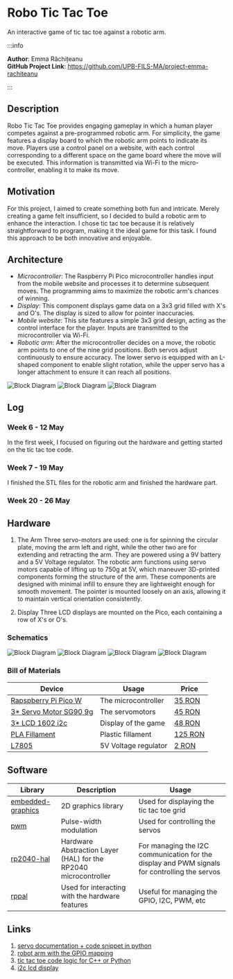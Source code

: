 # Robo Tic Tac Toe
An interactive game of tic tac toe against a robotic arm.

:::info 

**Author**: Emma Răchițeanu \
**GitHub Project Link**: https://github.com/UPB-FILS-MA/project-emma-rachiteanu

:::

## Description

Robo Tic Tac Toe provides engaging gameplay in which a human player competes against a pre-programmed robotic arm. For simplicity, the game features a display board to which the robotic arm points to indicate its move. Players use a control panel on a website, with each control corresponding to a different space on the game board where the move will be executed. This information is transmitted via Wi-Fi to the micro-controller, enabling it to make its move.

## Motivation

For this project, I aimed to create something both fun and intricate. Merely creating a game felt insufficient, so I decided to build a robotic arm to enhance the interaction. I chose tic tac toe because it is relatively straightforward to program, making it the ideal game for this task. I found this approach to be both innovative and enjoyable.

## Architecture 

- _Microcontroller_: The Raspberry Pi Pico microcontroller handles input from the mobile website and processes it to determine subsequent moves. The programming aims to maximize the robotic arm's chances of winning.
- _Display_: This component displays game data on a 3x3 grid filled with X's and O's. The display is sized to allow for pointer inaccuracies.
- _Mobile website_: This site features a simple 3x3 grid design, acting as the control interface for the player. Inputs are transmitted to the microcontroller via Wi-Fi.
- _Robotic arm_: After the microcontroller decides on a move, the robotic arm points to one of the nine grid positions. Both servos adjust continuously to ensure accuracy. The lower servo is equipped with an L-shaped component to enable slight rotation, while the upper servo has a longer attachment to ensure it can reach all positions.

![Block Diagram](img/renderup.png)
![Block Diagram](img/renderside.png)
![Block Diagram](img/schematic.jpg)

## Log

<!-- write every week your progress here -->

### Week 6 - 12 May
In the first week, I focused on figuring out the hardware and getting started on the tic tac toe code.

### Week 7 - 19 May
I finished the STL files for the robotic arm and finished the hardware part.

### Week 20 - 26 May

## Hardware

1. The Arm
Three servo-motors are used: one is for spinning the circular plate, moving the arm left and right, while the other two are for extending and retracting the arm. They are powered using a 9V battery and a 5V Voltage regulator.
The robotic arm functions using servo motors capable of lifting up to 750g at 5V, which maneuver 3D-printed components forming the structure of the arm. These components are designed with minimal infill to ensure they are lightweight enough for smooth movement. The pointer is mounted loosely on an axis, allowing it to maintain vertical orientation consistently.

2. Display 
Three LCD displays are mounted on the Pico, each containing a row of X's or O's.

### Schematics

![Block Diagram](img/kicad.png)
![Block Diagram](img/project2.jpg)
![Block Diagram](img/project1.jpg)
![Block Diagram](img/project3.jpg)

### Bill of Materials

<!-- 
| [Device](link://to/device) | This is used ... | [price](link://to/store) |
-->

| Device | Usage | Price |
|--------|--------|-------|
| [Rapspberry Pi Pico W](https://www.raspberrypi.com/documentation/microcontrollers/raspberry-pi-pico.html) | The microcontroller | [35 RON](https://www.optimusdigital.ro/en/raspberry-pi-boards/12394-raspberry-pi-pico-w.html) |
| [3* Servo Motor SG90 9g](https://datasheetspdf.com/datasheet-pdf/791970/SG90.html) | The servomotors | [45 RON](https://www.emag.ro/servomotor-sg90-180-de-grade-ai0156-s297/pd/D33V1GMBM/) |
| [3* LCD 1602 i2c](https://www.openhacks.com/uploadsproductos/eone-1602a1.pdf) | Display of the game | [48 RON](https://www.optimusdigital.ro/ro/optoelectronice-lcd-uri/2894-lcd-cu-interfata-i2c-si-backlight-albastru.html?search_query=LCD+1602+cu+Interfata+I2C+si+Backlight+Albastru&results=2) |
| [PLA Fillament](https://www.eshop.formwerk.ro/cumpara/filament-extrudr-pla-nx2-matt-1196) | Plastic fillament | [125 RON](https://www.eshop.formwerk.ro/cumpara/filament-extrudr-pla-nx2-matt-1196) |
| [L7805](https://www.sparkfun.com/datasheets/Components/LM7805.pdf) | 5V Voltage regulator | [2 RON](https://www.optimusdigital.ro/ro/electronica-de-putere-stabilizatoare-liniare/937-l7805-stabilizator-de-tensiune-de-5-v-to-220.html?search_query=lm+7805+ic&results=7#idTab5) |

## Software

| Library | Description | Usage |
|---------|-------------|-------|
| [embedded-graphics](https://github.com/embedded-graphics/embedded-graphics) | 2D graphics library | Used for displaying the tic tac toe grid |
| [pwm](https://docs.embassy.dev/embassy-nrf/git/nrf52840/pwm/index.html) | Pulse-width modulation | Used for controlling the servos |
| [rp2040-hal](https://docs.rs/rp2040-hal/latest/rp2040_hal/) | Hardware Abstraction Layer (HAL) for the RP2040 microcontroller | For managing the I2C communication for the display and PWM signals for controlling the servos |
| [rppal](https://docs.rs/rppal/latest/rppal/) | Used for interacting with the hardware features | Useful for managing the GPIO, I2C, PWM, etc |

## Links

<!-- Add a few links that inspired you and that you think you will use for your project -->

1. [servo documentation + code snippet in python](https://docs.sunfounder.com/projects/ultimate-sensor-kit/en/latest/components_basic/27-component_servo.html)
2. [robot arm with the GPIO mapping](https://github.com/Makerfabs/PICO_Merchanical_Hand_Driver)
3. [tic tac toe code logic for C++ or Python](https://www.geeksforgeeks.org/implementation-of-tic-tac-toe-game/)
4. [i2c lcd display](https://microcontrollerslab.com/i2c-lcd-raspberry-pi-pico-micropython-tutorial/)
